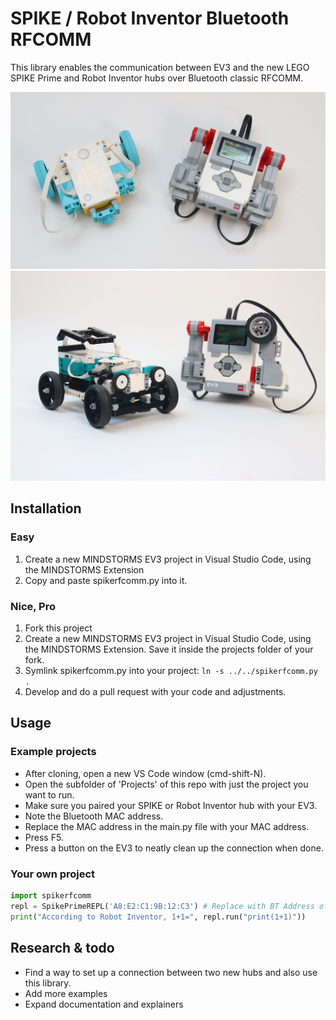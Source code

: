 # SPIKE / Robot Inventor Bluetooth RFCOMM #

This library enables the communication between EV3 and the new LEGO SPIKE Prime and Robot Inventor hubs over Bluetooth classic RFCOMM. 

![example spike prime](Projects/rc_ev3_to_spike/robots.jpeg)
![example robot inventor](Projects/rc_ev3_to_hotrod/robots.jpeg)

## Installation
### Easy
1. Create a new MINDSTORMS EV3 project in Visual Studio Code, using the MINDSTORMS Extension
2. Copy and paste spikerfcomm.py into it.

### Nice, Pro
1. Fork this project
2. Create a new MINDSTORMS EV3 project in Visual Studio Code, using the MINDSTORMS Extension. Save it inside the projects folder of your fork.
3. Symlink spikerfcomm.py into your project: `ln -s ../../spikerfcomm.py .`
4. Develop and do a pull request with your code and adjustments.


## Usage
### Example projects
- After cloning, open a new VS Code window (cmd-shift-N).
- Open the subfolder of 'Projects' of this repo with just the project you want to run.
- Make sure you paired your SPIKE or Robot Inventor hub with your EV3. 
- Note the Bluetooth MAC address.
- Replace the MAC address in the main.py file with your MAC address.
- Press F5.
- Press a button on the EV3 to neatly clean up the connection when done.

### Your own project
``` python
import spikerfcomm
repl = SpikePrimeREPL('A8:E2:C1:9B:12:C3') # Replace with BT Address of your own hub.
print("According to Robot Inventor, 1+1=", repl.run("print(1+1)"))
```


## Research & todo
- Find a way to set up a connection between two new hubs and also use this library.
- Add more examples
- Expand documentation and explainers
